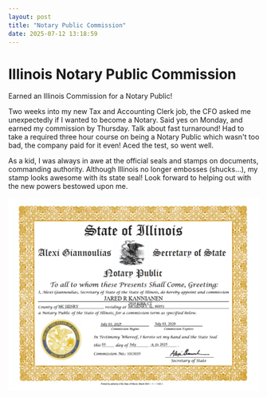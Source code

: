 ```yaml
---
layout: post
title: "Notary Public Commission"
date: 2025-07-12 13:18:59
---
```


# Illinois Notary Public Commission

Earned an Illinois Commission for a Notary Public!  

Two weeks into my new Tax and Accounting Clerk job, the CFO asked me unexpectedly if I wanted to become a Notary.  Said yes on Monday, and earned my commission by Thursday.  Talk about fast turnaround!  Had to take a required three hour course on being a Notary Public which wasn't too bad, the company paid for it even!  Aced the test, so went well.

As a kid, I was always in awe at the official seals and stamps on documents, commanding authority.  Although Illinois no longer embosses (shucks...), my stamp looks awesome with its state seal!  Look forward to helping out with the new powers bestowed upon me.


![notary_commission.png](https://github.com/peacharonies/blog_site/blob/main/images/2025-07/notary_commission.png)


